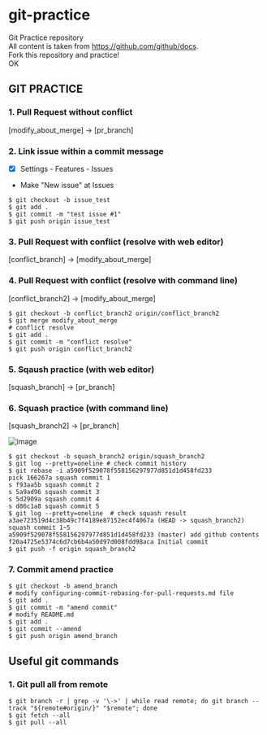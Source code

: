 # git-practice
Git Practice repository  
All content is taken from https://github.com/github/docs.  
Fork this repository and practice!  
OK

## GIT PRACTICE
### 1. Pull Request without conflict  
[modify_about_merge] -> [pr_branch]  

### 2. Link issue within a commit message 
- [X] Settings - Features - Issues
- Make "New issue" at Issues
```
$ git checkout -b issue_test
$ git add .
$ git commit -m "test issue #1"
$ git push origin issue_test
```

### 3. Pull Request with conflict (resolve with web editor)  
[conflict_branch] -> [modify_about_merge]  

### 4. Pull Request with conflict (resolve with command line)  
[conflict_branch2] -> [modify_about_merge]  
```
$ git checkout -b conflict_branch2 origin/conflict_branch2
$ git merge modify_about_merge
# conflict resolve
$ git add .
$ git commit -m "conflict resolve"
$ git push origin conflict_branch2
```

### 5. Sqaush practice (with web editor)  
[squash_branch] -> [pr_branch]  

### 6. Squash practice (with command line)  
[squash_branch2] -> [pr_branch]  

![image](https://user-images.githubusercontent.com/10149398/128968477-0f2bdc45-b879-43ee-ac28-2f07f4797fb0.png)
```
$ git checkout -b squash_branch2 origin/squash_branch2
$ git log --pretty=oneline # check commit history
$ git rebase -i a5909f529078f558156297977d851d1d458fd233
pick 166267a squash commit 1
s f93aa5b squash commit 2
s 5a9ad96 squash commit 3
s 5d2909a squash commit 4
s d86c1a8 squash commit 5
$ git log --pretty=oneline  # check squash result
a3ae723519d4c38b49c7f4189e87152ec4f4067a (HEAD -> squash_branch2) squash commit 1~5
a5909f529078f558156297977d851d1d458fd233 (master) add github contents
f20a4725e5374c6d7cb6b4a50d97d008fdd98aca Initial commit
$ git push -f origin squash_branch2
```

### 7. Commit amend practice
```
$ git checkout -b amend_branch
# modify configuring-commit-rebasing-for-pull-requests.md file
$ git add .
$ git commit -m "amend commit"
# modify README.md
$ git add .
$ git commit --amend
$ git push origin amend_branch
```

## Useful git commands  
### 1. Git pull all from remote  
```
$ git branch -r | grep -v '\->' | while read remote; do git branch --track "${remote#origin/}" "$remote"; done
$ git fetch --all
$ git pull --all
```
